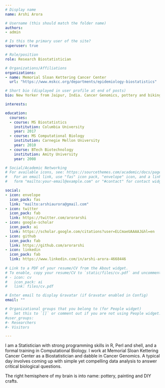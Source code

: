 ```yaml
---
# Display name
name: Arshi Arora

# Username (this should match the folder name)
authors:
- admin

# Is this the primary user of the site?
superuser: true

# Role/position
role: Research Biostatistician

# Organizations/Affiliations
organizations:
- name: Memorial Sloan Kettering Cancer Center
  url: "https://www.mskcc.org/departments/epidemiology-biostatistics"

# Short bio (displayed in user profile at end of posts)
bio: New Yorker from Jaipur, India. Cancer Genomics, pottery and biking. 

interests: 

education:
  courses:
  - course: MS Biostatistics
    institution: Columbia University
    year: 2017
  - course: MS Computational Biology
    institution: Carnegie Mellon University
    year: 2010
  - course: BTech Biotechnology
    institution: Amity University
    year: 2008

# Social/Academic Networking
# For available icons, see: https://sourcethemes.com/academic/docs/page-builder/#icons
#   For an email link, use "fas" icon pack, "envelope" icon, and a link in the
#   form "mailto:your-email@example.com" or "#contact" for contact widget.

social:
- icon: envelope
  icon_pack: fas
  link: "mailto:arshiaurora@gmail.com"
- icon: twitter
  icon_pack: fab
  link: https://twitter.com/arorarshi
- icon: google-scholar
  icon_pack: ai
  link: https://scholar.google.com/citations?user=ELCmaeUAAAAJ&hl=en
- icon: github
  icon_pack: fab
  link: https://github.com/arorarshi
- icon: linkedin
  icon_pack: fab
  link: https://www.linkedin.com/in/arshi-arora-4668446
  
# Link to a PDF of your resume/CV from the About widget.
# To enable, copy your resume/CV to `static/files/cv.pdf` and uncomment the lines below.
# - icon: cv
#   icon_pack: ai
#   link: files/cv.pdf

# Enter email to display Gravatar (if Gravatar enabled in Config)
email: ""

# Organizational groups that you belong to (for People widget)
#   Set this to `[]` or comment out if you are not using People widget.
#user_groups:
#- Researchers
#- Visitors

---
```


 I am a Statistician with strong programming skills in R, Perl and shell, and a formal training in Computational Biology. I work at Memorial Sloan Kettering Cancer Center as a Biostatistician and dabble in Cancer Genomics. A typical day involves coming up with simple yet compelling data analysis to answer critical biological questions. 

The right hemisphere of my brain is into name: pottery, painting and DIY crafts. 
